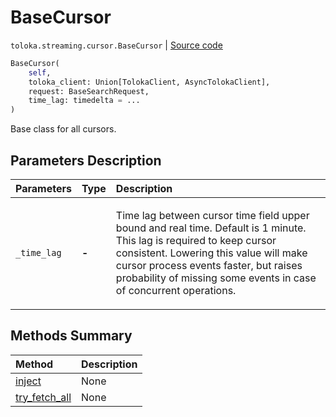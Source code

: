 # BaseCursor
`toloka.streaming.cursor.BaseCursor` | [Source code](https://github.com/Toloka/toloka-kit/blob/v1.2.0.post1/src/streaming/cursor.py#L80)

```python
BaseCursor(
    self,
    toloka_client: Union[TolokaClient, AsyncTolokaClient],
    request: BaseSearchRequest,
    time_lag: timedelta = ...
)
```

Base class for all cursors.

## Parameters Description

| Parameters | Type | Description |
| :----------| :----| :-----------|
`_time_lag`|**-**|<p>Time lag between cursor time field upper bound and real time. Default is 1 minute. This lag is required to keep cursor consistent. Lowering this value will make cursor process events faster, but raises probability of missing some events in case of concurrent operations.</p>
## Methods Summary

| Method | Description |
| :------| :-----------|
[inject](toloka.streaming.cursor.BaseCursor.inject.md)| None
[try_fetch_all](toloka.streaming.cursor.BaseCursor.try_fetch_all.md)| None
